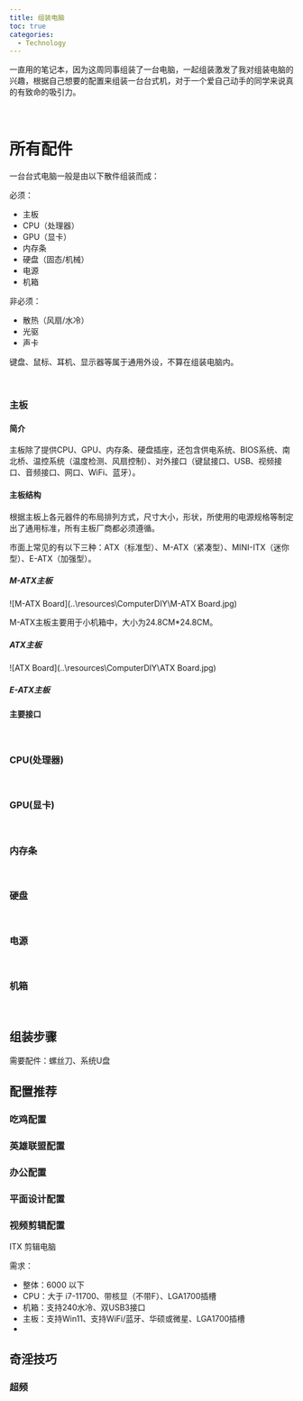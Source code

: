 ```yaml
---
title: 组装电脑
toc: true
categories:
  - Technology
---
```


一直用的笔记本，因为这周同事组装了一台电脑，一起组装激发了我对组装电脑的兴趣，根据自己想要的配置来组装一台台式机，对于一个爱自己动手的同学来说真的有致命的吸引力。

<!--more-->

<br/>

# 所有配件

一台台式电脑一般是由以下散件组装而成：

必须：

* 主板
* CPU（处理器）
* GPU（显卡）
* 内存条
* 硬盘（固态/机械）
* 电源
* 机箱

非必须：

* 散热（风扇/水冷）
* 光驱
* 声卡

键盘、鼠标、耳机、显示器等属于通用外设，不算在组装电脑内。

<br/>

### 主板

#### 简介

主板除了提供CPU、GPU、内存条、硬盘插座，还包含供电系统、BIOS系统、南北桥、温控系统（温度检测、风扇控制）、对外接口（键鼠接口、USB、视频接口、音频接口、网口、WiFi、蓝牙）。



#### 主板结构

根据主板上各元器件的布局排列方式，尺寸大小，形状，所使用的电源规格等制定出了通用标准，所有主板厂商都必须遵循。

市面上常见的有以下三种：ATX（标准型）、M-ATX（紧凑型）、MINI-ITX（迷你型）、E-ATX（加强型）。

##### M-ATX主板

![M-ATX Board](..\resources\ComputerDIY\M-ATX Board.jpg)

M-ATX主板主要用于小机箱中，大小为24.8CM*24.8CM。

##### ATX主板

![ATX Board](..\resources\ComputerDIY\ATX Board.jpg)

##### E-ATX主板



#### 主要接口

<br/>

### CPU(处理器)



<br/>

### GPU(显卡)



<br/>

### 内存条



<br/>

### 硬盘



<br/>

### 电源



<br/>

### 机箱



<br/>

## 组装步骤

需要配件：螺丝刀、系统U盘



## 配置推荐

### 吃鸡配置



### 英雄联盟配置



### 办公配置



### 平面设计配置



### 视频剪辑配置

ITX 剪辑电脑

需求：

* 整体：6000 以下
* CPU：大于 i7-11700、带核显（不带F）、LGA1700插槽
* 机箱：支持240水冷、双USB3接口
* 主板：支持Win11、支持WiFi/蓝牙、华硕或微星、LGA1700插槽
* 





## 奇淫技巧

### 超频

